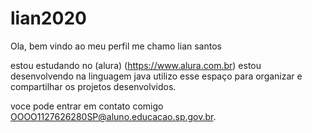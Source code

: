 # lian2020
Ola, bem vindo ao meu perfil
me chamo lian santos


estou estudando no (alura) (https://www.alura.com.br) estou desenvolvendo na linguagem java utilizo esse espaço para organizar e compartilhar os projetos desenvolvidos.


voce pode entrar em contato comigo OOOO1127626280SP@aluno.educacao.sp.gov.br.

